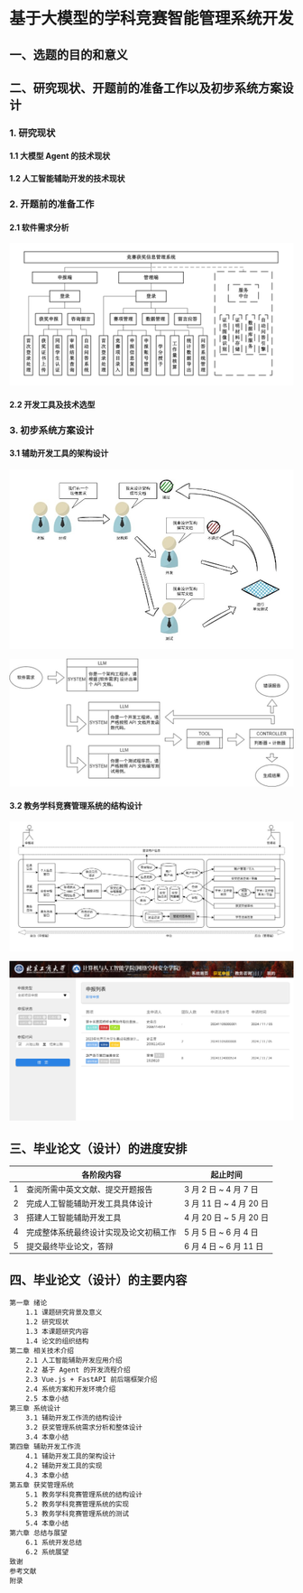 # 基于大模型的学科竞赛智能管理系统开发

## 一、选题的目的和意义

## 二、研究现状、开题前的准备工作以及初步系统方案设计

### 1. 研究现状

#### 1.1 大模型 Agent 的技术现状

#### 1.2 人工智能辅助开发的技术现状

### 2. 开题前的准备工作

#### 2.1 软件需求分析

![功能图](./img/gnt.jpg)

#### 2.2 开发工具及技术选型

### 3. 初步系统方案设计

#### 3.1 辅助开发工具的架构设计

![仿生结构](./img/fsjg.jpg)

![实际结构](./img/sjjg.jpg)

#### 3.2 教务学科竞赛管理系统的结构设计

![架构图](./img/jgt.jpg)

![效果图](./img/xgt.jpg)

## 三、毕业论文（设计）的进度安排

|     | 各阶段内容                             | 起止时间                |
| --- | -------------------------------------- | ----------------------- |
| 1   | 查阅所需中英文文献、提交开题报告       | 3 月 2 日 ~ 4 月 7 日   |
| 2   | 完成人工智能辅助开发工具具体设计       | 3 月 11 日 ~ 4 月 20 日 |
| 3   | 搭建人工智能辅助开发工具               | 4 月 20 日 ~ 5 月 20 日 |
| 4   | 完成整体系统最终设计实现及论文初稿工作 | 5 月 5 日 ~ 6 月 4 日   |
| 5   | 提交最终毕业论文，答辩                 | 6 月 4 日 ~ 6 月 11 日  |

## 四、毕业论文（设计）的主要内容

```plaintext
第一章 绪论
    1.1 课题研究背景及意义
    1.2 研究现状
    1.3 本课题研究内容
    1.4 论文的组织结构
第二章 相关技术介绍
    2.1 人工智能辅助开发应用介绍
    2.2 基于 Agent 的开发流程介绍
    2.3 Vue.js + FastAPI 前后端框架介绍
    2.4 系统方案和开发环境介绍
    2.5 本章小结
第三章 系统设计
    3.1 辅助开发工作流的结构设计
    3.2 获奖管理系统需求分析和整体设计
    3.4 本章小结
第四章 辅助开发工作流
    4.1 辅助开发工具的架构设计
    4.2 辅助开发工具的实现
    4.3 本章小结
第五章 获奖管理系统
    5.1 教务学科竞赛管理系统的结构设计
    5.2 教务学科竞赛管理系统的实现
    5.3 教务学科竞赛管理系统的测试
    5.4 本章小结
第六章 总结与展望
    6.1 系统开发总结
    6.2 系统展望
致谢
参考文献
附录
```

